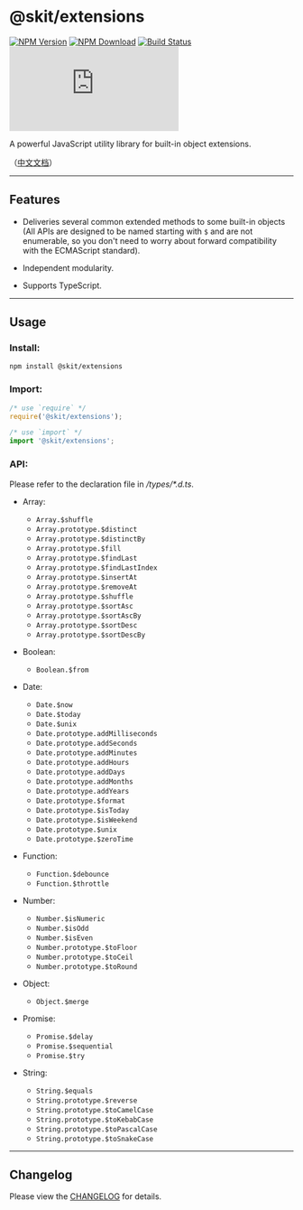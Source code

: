 # @skit/extensions

[![NPM Version](https://img.shields.io/npm/v/@skit/extensions.svg?sanitize=true)](https://www.npmjs.com/package/@skit/extensions)
[![NPM Download](https://img.shields.io/npm/dm/@skit/extensions.svg?sanitize=true)](https://www.npmjs.com/package/@skit/extensions)
[![Build Status](https://travis-ci.org/fudiwei/skit-extensions.js.svg?branch=master)](https://travis-ci.org/fudiwei/skit-extensions.js)
[![License](https://img.shields.io/github/license/fudiwei/skit-extensions.js)](https://mit-license.org/)

A powerful JavaScript utility library for built-in object extensions.

（[中文文档](./README.zh-CN.md)）

---

## Features

-   Deliveries several common extended methods to some built-in objects (All APIs are designed to be named starting with `$` and are not enumerable, so you don't need to worry about forward compatibility with the ECMAScript standard).

-   Independent modularity.

-   Supports TypeScript.

---

## Usage

### Install:

```shell
npm install @skit/extensions
```

### Import:

```javascript
/* use `require` */
require('@skit/extensions');

/* use `import` */
import '@skit/extensions';
```

### API:

Please refer to the declaration file in _/types/\*.d.ts_.

-   Array:

    -   `Array.$shuffle`
    -   `Array.prototype.$distinct`
    -   `Array.prototype.$distinctBy`
    -   `Array.prototype.$fill`
    -   `Array.prototype.$findLast`
    -   `Array.prototype.$findLastIndex`
    -   `Array.prototype.$insertAt`
    -   `Array.prototype.$removeAt`
    -   `Array.prototype.$shuffle`
    -   `Array.prototype.$sortAsc`
    -   `Array.prototype.$sortAscBy`
    -   `Array.prototype.$sortDesc`
    -   `Array.prototype.$sortDescBy`

-   Boolean:

    -   `Boolean.$from`

-   Date:

    -   `Date.$now`
    -   `Date.$today`
    -   `Date.$unix`
    -   `Date.prototype.addMilliseconds`
    -   `Date.prototype.addSeconds`
    -   `Date.prototype.addMinutes`
    -   `Date.prototype.addHours`
    -   `Date.prototype.addDays`
    -   `Date.prototype.addMonths`
    -   `Date.prototype.addYears`
    -   `Date.prototype.$format`
    -   `Date.prototype.$isToday`
    -   `Date.prototype.$isWeekend`
    -   `Date.prototype.$unix`
    -   `Date.prototype.$zeroTime`

-   Function:

    -   `Function.$debounce`
    -   `Function.$throttle`

-   Number:

    -   `Number.$isNumeric`
    -   `Number.$isOdd`
    -   `Number.$isEven`
    -   `Number.prototype.$toFloor`
    -   `Number.prototype.$toCeil`
    -   `Number.prototype.$toRound`

-   Object:

    -   `Object.$merge`

-   Promise:

    -   `Promise.$delay`
    -   `Promise.$sequential`
    -   `Promise.$try`

-   String:

    -   `String.$equals`
    -   `String.prototype.$reverse`
    -   `String.prototype.$toCamelCase`
    -   `String.prototype.$toKebabCase`
    -   `String.prototype.$toPascalCase`
    -   `String.prototype.$toSnakeCase`

---

## Changelog

Please view the [CHANGELOG](./CHANGELOG.md) for details.
